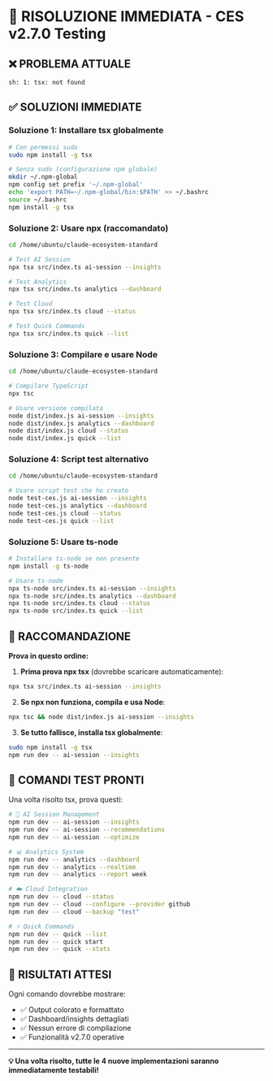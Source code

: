 # 🚀 RISOLUZIONE IMMEDIATA - CES v2.7.0 Testing

## ❌ **PROBLEMA ATTUALE**
```
sh: 1: tsx: not found
```

## ✅ **SOLUZIONI IMMEDIATE**

### **Soluzione 1: Installare tsx globalmente**
```bash
# Con permessi sudo
sudo npm install -g tsx

# Senza sudo (configurazione npm globale)
mkdir ~/.npm-global
npm config set prefix '~/.npm-global'
echo 'export PATH=~/.npm-global/bin:$PATH' >> ~/.bashrc
source ~/.bashrc
npm install -g tsx
```

### **Soluzione 2: Usare npx (raccomandato)**
```bash
cd /home/ubuntu/claude-ecosystem-standard

# Test AI Session
npx tsx src/index.ts ai-session --insights

# Test Analytics  
npx tsx src/index.ts analytics --dashboard

# Test Cloud
npx tsx src/index.ts cloud --status

# Test Quick Commands
npx tsx src/index.ts quick --list
```

### **Soluzione 3: Compilare e usare Node**
```bash
cd /home/ubuntu/claude-ecosystem-standard

# Compilare TypeScript
npx tsc

# Usare versione compilata
node dist/index.js ai-session --insights
node dist/index.js analytics --dashboard
node dist/index.js cloud --status
node dist/index.js quick --list
```

### **Soluzione 4: Script test alternativo**
```bash
cd /home/ubuntu/claude-ecosystem-standard

# Usare script test che ho creato
node test-ces.js ai-session --insights
node test-ces.js analytics --dashboard
node test-ces.js cloud --status
node test-ces.js quick --list
```

### **Soluzione 5: Usare ts-node**
```bash
# Installare ts-node se non presente
npm install -g ts-node

# Usare ts-node
npx ts-node src/index.ts ai-session --insights
npx ts-node src/index.ts analytics --dashboard
npx ts-node src/index.ts cloud --status
npx ts-node src/index.ts quick --list
```

## 🎯 **RACCOMANDAZIONE**

**Prova in questo ordine:**

1. **Prima prova npx tsx** (dovrebbe scaricare automaticamente):
```bash
npx tsx src/index.ts ai-session --insights
```

2. **Se npx non funziona, compila e usa Node**:
```bash
npx tsc && node dist/index.js ai-session --insights
```

3. **Se tutto fallisce, installa tsx globalmente**:
```bash
sudo npm install -g tsx
npm run dev -- ai-session --insights
```

## 🧪 **COMANDI TEST PRONTI**

Una volta risolto tsx, prova questi:

```bash
# 🤖 AI Session Management
npm run dev -- ai-session --insights
npm run dev -- ai-session --recommendations
npm run dev -- ai-session --optimize

# 📊 Analytics System  
npm run dev -- analytics --dashboard
npm run dev -- analytics --realtime
npm run dev -- analytics --report week

# ☁️ Cloud Integration
npm run dev -- cloud --status
npm run dev -- cloud --configure --provider github
npm run dev -- cloud --backup "test"

# ⚡ Quick Commands
npm run dev -- quick --list
npm run dev -- quick start
npm run dev -- quick --stats
```

## 🎉 **RISULTATI ATTESI**

Ogni comando dovrebbe mostrare:
- ✅ Output colorato e formattato
- ✅ Dashboard/insights dettagliati  
- ✅ Nessun errore di compilazione
- ✅ Funzionalità v2.7.0 operative

---

**💡 Una volta risolto, tutte le 4 nuove implementazioni saranno immediatamente testabili!**